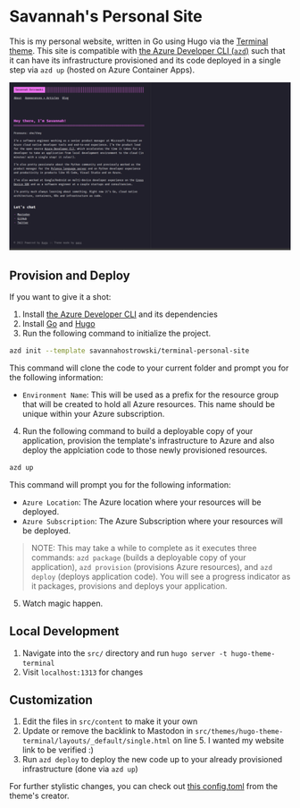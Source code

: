 # Savannah's Personal Site
This is my personal website, written in Go using Hugo via the [Terminal theme](https://github.com/panr/hugo-theme-terminal). This site is compatible with [the Azure Developer CLI (`azd`)](https://github.com/azure/azure-dev) such that it can have its infrastructure provisioned and its code deployed in a single step via `azd up` (hosted on Azure Container Apps).

![](assets/site.png)

## Provision and Deploy
If you want to give it a shot:
1. Install [the Azure Developer CLI](https://aka.ms/azd) and its dependencies
2. Install [Go](https://go.dev/doc/install) and [Hugo](https://gohugo.io/installation/)
3. Run the following command to initialize the project.

```bash
azd init --template savannahostrowski/terminal-personal-site
```

This command will clone the code to your current folder and prompt you for the following information:

- `Environment Name`: This will be used as a prefix for the resource group that will be created to hold all Azure resources. This name should be unique within your Azure subscription.

4. Run the following command to build a deployable copy of your application, provision the template's infrastructure to Azure and also deploy the applciation code to those newly provisioned resources.

```bash
azd up
```

This command will prompt you for the following information:
- `Azure Location`: The Azure location where your resources will be deployed.
- `Azure Subscription`: The Azure Subscription where your resources will be deployed.

> NOTE: This may take a while to complete as it executes three commands: `azd package` (builds a deployable copy of your application), `azd provision` (provisions Azure resources), and `azd deploy` (deploys application code). You will see a progress indicator as it packages, provisions and deploys your application.

5. Watch magic happen.

## Local Development
1. Navigate into the `src/` directory and run `hugo server -t hugo-theme-terminal`
2. Visit `localhost:1313` for changes


## Customization
1. Edit the files in `src/content` to make it your own
2. Update or remove the backlink to Mastodon in `src/themes/hugo-theme-terminal/layouts/_default/single.html` on line 5. I wanted my website link to be verified :)
3. Run `azd deploy` to deploy the new code up to your already provisioned infrastructure (done via `azd up`)

For further stylistic changes, you can check out [this config.toml](https://github.com/panr/hugo-theme-terminal#how-to-configure) from the theme's creator.
